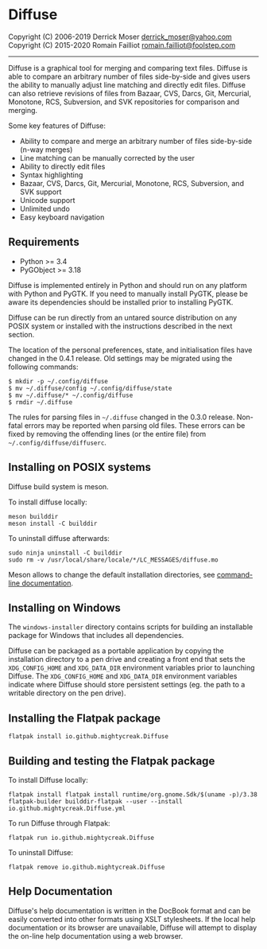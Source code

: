# Diffuse

Copyright (C) 2006-2019 Derrick Moser <derrick_moser@yahoo.com>  
Copyright (C) 2015-2020 Romain Failliot <romain.failliot@foolstep.com>

----

Diffuse is a graphical tool for merging and comparing text files.  Diffuse is
able to compare an arbitrary number of files side-by-side and gives users the
ability to manually adjust line matching and directly edit files.  Diffuse can
also retrieve revisions of files from Bazaar, CVS, Darcs, Git, Mercurial,
Monotone, RCS, Subversion, and SVK repositories for comparison and merging.

Some key features of Diffuse:

* Ability to compare and merge an arbitrary number of files side-by-side (n-way
  merges)
* Line matching can be manually corrected by the user
* Ability to directly edit files
* Syntax highlighting
* Bazaar, CVS, Darcs, Git, Mercurial, Monotone, RCS, Subversion, and SVK support
* Unicode support
* Unlimited undo
* Easy keyboard navigation

## Requirements

* Python >= 3.4
* PyGObject >= 3.18

Diffuse is implemented entirely in Python and should run on any platform with
Python and PyGTK.  If you need to manually install PyGTK, please be aware its
dependencies should be installed prior to installing PyGTK.

Diffuse can be run directly from an untared source distribution on any POSIX
system or installed with the instructions described in the next section.

The location of the personal preferences, state, and initialisation files have
changed in the 0.4.1 release.  Old settings may be migrated using the following
commands:

    $ mkdir -p ~/.config/diffuse
    $ mv ~/.diffuse/config ~/.config/diffuse/state
    $ mv ~/.diffuse/* ~/.config/diffuse
    $ rmdir ~/.diffuse

The rules for parsing files in `~/.diffuse` changed in the 0.3.0 release.
Non-fatal errors may be reported when parsing old files.  These errors can be
fixed by removing the offending lines (or the entire file) from
`~/.config/diffuse/diffuserc`.

## Installing on POSIX systems

Diffuse build system is meson.

To install diffuse locally:

    meson builddir
    meson install -C builddir

To uninstall diffuse afterwards:

    sudo ninja uninstall -C builddir
    sudo rm -v /usr/local/share/locale/*/LC_MESSAGES/diffuse.mo

Meson allows to change the default installation directories, see
[command-line documentation](https://mesonbuild.com/Commands.html#configure).

## Installing on Windows

The `windows-installer` directory contains scripts for building an installable
package for Windows that includes all dependencies.

Diffuse can be packaged as a portable application by copying the installation
directory to a pen drive and creating a front end that sets the
`XDG_CONFIG_HOME` and `XDG_DATA_DIR` environment variables prior to launching
Diffuse.  The `XDG_CONFIG_HOME` and `XDG_DATA_DIR` environment variables
indicate where Diffuse should store persistent settings (eg. the path to a
writable directory on the pen drive).

## Installing the Flatpak package

    flatpak install io.github.mightycreak.Diffuse

## Building and testing the Flatpak package

To install Diffuse locally:

    flatpak install flatpak install runtime/org.gnome.Sdk/$(uname -p)/3.38
    flatpak-builder builddir-flatpak --user --install io.github.mightycreak.Diffuse.yml

To run Diffuse through Flatpak:

    flatpak run io.github.mightycreak.Diffuse

To uninstall Diffuse:

    flatpak remove io.github.mightycreak.Diffuse

## Help Documentation

Diffuse's help documentation is written in the DocBook format and can be easily
converted into other formats using XSLT stylesheets.  If the local help
documentation or its browser are unavailable, Diffuse will attempt to display
the on-line help documentation using a web browser.
